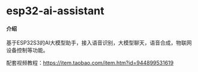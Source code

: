 # esp32-ai-assistant

#### 介绍
基于ESP32S3的AI大模型助手，接入语音识别，大模型聊天，语音合成，物联网设备控制等功能。

配套视频教程：https://item.taobao.com/item.htm?id=944899531619
